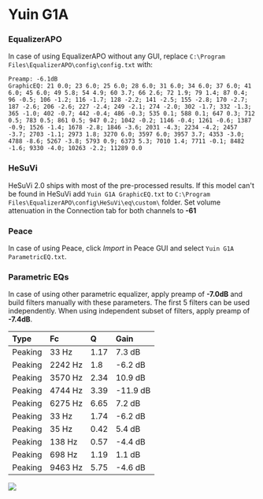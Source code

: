 # Yuin G1A

### EqualizerAPO
In case of using EqualizerAPO without any GUI, replace `C:\Program Files\EqualizerAPO\config\config.txt`
with:
```
Preamp: -6.1dB
GraphicEQ: 21 0.0; 23 6.0; 25 6.0; 28 6.0; 31 6.0; 34 6.0; 37 6.0; 41 6.0; 45 6.0; 49 5.8; 54 4.9; 60 3.7; 66 2.6; 72 1.9; 79 1.4; 87 0.4; 96 -0.5; 106 -1.2; 116 -1.7; 128 -2.2; 141 -2.5; 155 -2.8; 170 -2.7; 187 -2.6; 206 -2.6; 227 -2.4; 249 -2.1; 274 -2.0; 302 -1.7; 332 -1.3; 365 -1.0; 402 -0.7; 442 -0.4; 486 -0.3; 535 0.1; 588 0.1; 647 0.3; 712 0.5; 783 0.5; 861 0.5; 947 0.2; 1042 -0.2; 1146 -0.4; 1261 -0.6; 1387 -0.9; 1526 -1.4; 1678 -2.8; 1846 -3.6; 2031 -4.3; 2234 -4.2; 2457 -3.7; 2703 -1.1; 2973 1.8; 3270 6.0; 3597 6.0; 3957 3.7; 4353 -3.0; 4788 -8.6; 5267 -3.8; 5793 0.9; 6373 5.3; 7010 1.4; 7711 -0.1; 8482 -1.6; 9330 -4.0; 10263 -2.2; 11289 0.0
```

### HeSuVi
HeSuVi 2.0 ships with most of the pre-processed results. If this model can't be found in HeSuVi add
`Yuin G1A GraphicEQ.txt` to `C:\Program Files\EqualizerAPO\config\HeSuVi\eq\custom\` folder.
Set volume attenuation in the Connection tab for both channels to **-61**

### Peace
In case of using Peace, click *Import* in Peace GUI and select `Yuin G1A ParametricEQ.txt`.

### Parametric EQs
In case of using other parametric equalizer, apply preamp of **-7.0dB** and build filters manually
with these parameters. The first 5 filters can be used independently.
When using independent subset of filters, apply preamp of **-7.4dB**.

| Type    | Fc      |    Q | Gain     |
|:--------|:--------|:-----|:---------|
| Peaking | 33 Hz   | 1.17 | 7.3 dB   |
| Peaking | 2242 Hz | 1.8  | -6.2 dB  |
| Peaking | 3570 Hz | 2.34 | 10.9 dB  |
| Peaking | 4744 Hz | 3.39 | -11.9 dB |
| Peaking | 6275 Hz | 6.65 | 7.2 dB   |
| Peaking | 33 Hz   | 1.74 | -6.2 dB  |
| Peaking | 35 Hz   | 0.42 | 5.4 dB   |
| Peaking | 138 Hz  | 0.57 | -4.4 dB  |
| Peaking | 698 Hz  | 1.19 | 1.1 dB   |
| Peaking | 9463 Hz | 5.75 | -4.6 dB  |

![](https://raw.githubusercontent.com/jaakkopasanen/AutoEq/master/results/headphonecom/sbaf-serious/Yuin%20G1A/Yuin%20G1A.png)